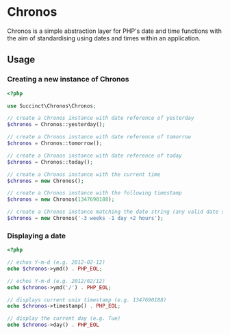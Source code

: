 # Chronos

Chronos is a simple abstraction layer for PHP's date and time functions with the aim of standardising using dates and times within an application.

## Usage

### Creating a new instance of Chronos
```php
<?php

use Succinct\Chronos\Chronos;

// create a Chronos instance with date reference of yesterday
$chronos = Chronos::yesterday();

// create a Chronos instance with date reference of tomorrow
$chronos = Chronos::tomorrow();

// create a Chronos instance with date reference of today
$chronos = Chronos::today();

// create a Chronos instance with the current time
$chronos = new Chronos();

// create a Chronos instance with the following timestamp
$chronos = new Chronos(1347690188);

// create a Chronos instance matching the date string (any valid date string works)
$chronos = new Chronos('-3 weeks -1 day +2 hours');

````

### Displaying a date
```php
<?php

// echos Y-m-d (e.g. 2012-02-12)
echo $chronos->ymd() . PHP_EOL;

// echos Y-m-d (e.g. 2012/02/12)
echo $chronos->ymd('/') . PHP_EOL;

// displays current unix timestamp (e.g. 1347690188)
echo $chronos->timestamp() . PHP_EOL;

// display the current day (e.g. Tue)
echo $chronos->day() . PHP_EOL

```
